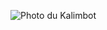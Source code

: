 ![Photo du Kalimbot](https://cdn.discordapp.com/attachments/964249347774627880/980465394705924106/unknown.png)
